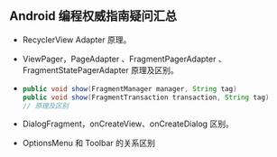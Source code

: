 ## Android 编程权威指南疑问汇总

- RecyclerView Adapter 原理。

- ViewPager，PageAdapter 、FragmentPagerAdapter 、FragmentStatePagerAdapter  原理及区别。

- ```java
  public void show(FragmentManager manager, String tag) 
  public void show(FragmentTransaction transaction, String tag) 
  // 原理及区别
  ```

- DialogFragment，onCreateView、onCreateDialog 区别。

- OptionsMenu 和 Toolbar 的关系区别

